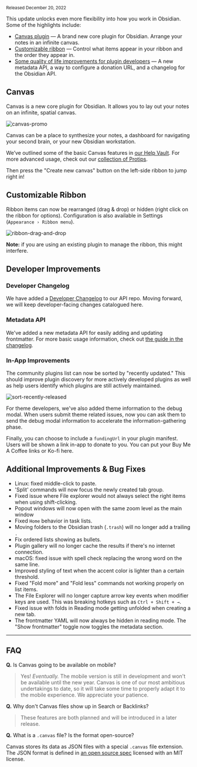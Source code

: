 <small>Released December 20, 2022</small>

This update unlocks even more flexibility into how you work in Obsidian. Some of the highlights include:
- [Canvas plugin](#canvas) — A brand new core plugin for Obsidian. Arrange your notes in an infinite canvas.
- [Customizable ribbon](#customizable-ribbon) — Control what items appear in your ribbon and the order they appear in.
- [Some quality of life improvements for plugin developers](#developer-improvements) — A new metadata API, a way to configure a donation URL, and a changelog for the Obsidian API.

## Canvas

Canvas is a new core plugin for Obsidian. It allows you to lay out your notes on an infinite, spatial canvas.

<img alt="canvas-promo" src="https://user-images.githubusercontent.com/693981/205718501-d9fe405b-6684-41c8-a3b3-eb5da73777d2.png">

Canvas can be a place to synthesize your notes, a dashboard for navigating your second brain, or your new Obsidian workstation.

We’ve outlined some of the basic Canvas features in [our Help Vault](https://help.obsidian.md/Plugins/Canvas). For more advanced usage, check out our [collection of Protips](https://obsidian.md/canvas#protips).

Then press the "Create new canvas" button on the left-side ribbon to jump right in!


## Customizable Ribbon

Ribbon items can now be rearranged (drag & drop) or hidden (right click on the ribbon for options). Configuration is also available in Settings (`Appearance › Ribbon menu`).

![ribbon-drag-and-drop](https://user-images.githubusercontent.com/693981/208676459-7a94bbc3-a16d-4d19-8d71-64e901ed3607.png)

**Note:** if you are using an existing plugin to manage the ribbon, this might interfere.


## Developer Improvements

### Developer Changelog

We have added a [Developer Changelog](https://github.com/obsidianmd/obsidian-api/blob/master/CHANGELOG.md) to our API repo. Moving forward, we will keep developer-facing changes catalogued here.

### Metadata API

We've added a new metadata API for easily adding and updating frontmatter. For more basic usage information, check out [the guide in the changelog](https://github.com/obsidianmd/obsidian-api/blob/master/CHANGELOG.md#v110-2022-12-05--insider-build).

### In-App Improvements

The community plugins list can now be sorted by "recently updated." This should improve plugin discovery for more actively developed plugins as well as help users identify which plugins are still actively maintained.

![sort-recently-released](https://user-images.githubusercontent.com/693981/208675825-87fb6a93-c502-42e8-bffa-c3152b4aac7f.png)

For theme developers, we've also added theme information to the debug modal. When users submit theme related issues, now you can ask them to send the debug modal information to accelerate the information-gathering phase.

Finally, you can choose to include a `fundingUrl` in your plugin manifest. Users will be shown a link in-app to donate to you. You can put your Buy Me A Coffee links or Ko-fi here.


## Additional Improvements & Bug Fixes

- Linux: fixed middle-click to paste.
- 'Split' commands will now focus the newly created tab group.
- Fixed issue where File explorer would not always select the right items when using shift-clicking.
- Popout windows will now open with the same zoom level as the main window
- Fixed `Home` behavior in task lists.
- Moving folders to the Obsidian trash (`.trash`) will no longer add a trailing `.`
- Fix ordered lists showing as bullets.
- Plugin gallery will no longer cache the results if there's no internet connection.
- macOS: fixed issue with spell check replacing the wrong word on the same line.
- Improved styling of text when the accent color is lighter than a certain threshold.
- Fixed "Fold more" and "Fold less" commands not working properly on list items.
- The File Explorer will no longer capture arrow key events when modifier keys are used. This was breaking hotkeys such as `Ctrl + Shift + →`.
- Fixed issue with folds in Reading mode getting unfolded when creating a new tab.
- The frontmatter YAML will now always be hidden in reading mode. The "Show frontmatter" toggle now toggles the metadata section.

---

## FAQ

**Q.** Is Canvas going to be available on mobile?

> Yes! _Eventually._ The mobile version is still in development and won't be available until the new year. Canvas is one of our most ambitious undertakings to date, so it will take some time to properly adapt it to the mobile experience. We appreciate your patience.

**Q.** Why don't Canvas files show up in Search or Backlinks?

> These features are both planned and will be introduced in a later release.

**Q.** What is a `.canvas` file? Is the format open-source?

Canvas stores its data as JSON files with a special `.canvas` file extension. The JSON format is defined in [an open source spec](<https://github.com/obsidianmd/obsidian-api/blob/master/canvas.d.ts>) licensed with an MIT license.
